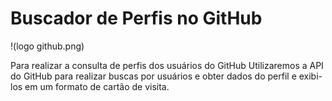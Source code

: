 # Buscador de Perfis no GitHub

!(logo github.png)

Para realizar a consulta de perfis dos usuários do GitHub 
Utilizaremos a API do GitHub para realizar buscas por usuários e obter dados do perfil e exibi-los em um formato de cartão de visita.
